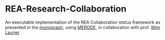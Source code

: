 # REA-Research-Collaboration
An executable implementation of the REA Collaboration status framework as presented in the [monograph](https://aaahqbookstore.org/catalog/book/rea-accounting-model-accounting-and-economic-ontology), using [MERODE](https://merode.econ.kuleuven.be/), in collaboration with prof. [Wim Laurier](https://github.com/WaarGehaktWordtVallenSpaanders)
